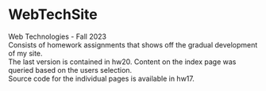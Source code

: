 # WebTechSite
Web Technologies - Fall 2023  
Consists of homework assignments that shows off the gradual development of my site.  
The last version is contained in hw20. Content on the index page was queried based on the users selection.  
Source code for the individual pages is available in hw17.
